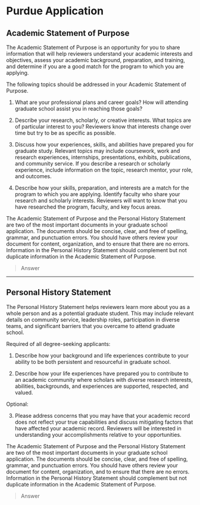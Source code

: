 # Purdue Application

## Academic Statement of Purpose

The Academic Statement of Purpose is an opportunity for you to share information that will help reviewers understand your academic interests and objectives, assess your academic background, preparation, and training, and determine if you are a good match for the program to which you are applying.  

The following topics should be addressed in your  Academic Statement of Purpose.

1. What are your professional plans and career goals? How will attending graduate school assist you in reaching those goals?

2. Describe your research, scholarly, or creative interests. What topics are of particular interest to you? Reviewers know that interests change over time but try to be as specific as possible.

3. Discuss how your experiences, skills, and abilities have prepared you for graduate study. Relevant topics may include coursework, work and research experiences, internships, presentations, exhibits, publications, and community service. If you describe a research or scholarly experience, include information on the topic, research mentor, your role, and outcomes.

4. Describe how your skills, preparation, and interests are a match for the program to which you are applying. Identify faculty who share your research and scholarly interests. Reviewers will want to know that you have researched the program, faculty, and key focus areas.

The Academic Statement of Purpose and the Personal History Statement are two of the most important documents in your graduate school application. The documents should be concise, clear, and free of spelling, grammar, and punctuation errors. You should have others review your document for content, organization, and to ensure that there are no errors. Information in the Personal History Statement should complement but not duplicate information in the Academic Statement of Purpose.

> Answer

---

## Personal History Statement

The Personal History Statement helps reviewers learn more about you as a whole person and as a potential graduate student. This may include relevant details on community service, leadership roles, participation in diverse teams, and significant barriers that you overcame to attend graduate school.

Required of all degree-seeking applicants:

1. Describe how your background and life experiences contribute to your ability to be both persistent and resourceful in graduate school.

2. Describe how your life experiences have prepared you to contribute to an academic community where scholars with diverse research interests, abilities, backgrounds, and experiences are supported, respected, and valued.

Optional:

3. Please address concerns that you may have that your academic record does not reflect your true capabilities and discuss mitigating factors that have affected your academic record. Reviewers will be interested in understanding your accomplishments relative to your opportunities.

The Academic Statement of Purpose and the Personal History Statement are two of the most important documents in your graduate school application. The documents should be concise, clear, and free of spelling, grammar, and punctuation errors. You should have others review your document for content, organization, and to ensure that there are no errors. Information in the Personal History Statement should complement but not duplicate information in the Academic Statement of Purpose.

> Answer
